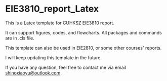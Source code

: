 # EIE3810_report_Latex

This is a Latex template for CUHKSZ EIE3810 report.

It can support figures, codes, and flowcharts. All packages and commands are in .cls file.

This template can also be used in EIE2810, or some other courses' reports.

I will keep updating this template in the future.

If you have any question, feel free to contact me via email shinoxiaoyu@outlook.com.
